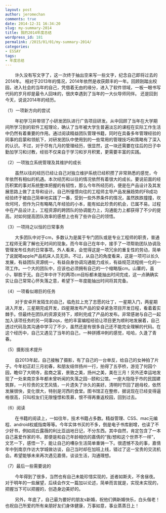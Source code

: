 ```yaml
---
layout: post
author: jeromechan
comments: true
date: 2014-12-31 16:34:20
slug: my-summary-2014
title: 我的2014年度总结
wordpress_id: 181
permalink: /2015/01/01/my-summary-2014/
categories:
- ESSAY
tags:
- 年度总结
---
```


        许久没有写文字了，这一次终于抽出空来写一些文字，纪念自己即将过去的2014年。 相对于2013年的情况，2014年依然是收获颇丰的一年。回顾刚踏出校园，进入社会的当年的自己，凭借着无由的缘分，进入了软件领域，一板一眼书写代码的岁月却是最令人回味的，很庆幸遇到了当年的一大伙导师同伴。 还是回到今天，说说2014年的经历。




（1）一项新方向的尝试




        年初学习并带领了小研发团队进行广告项目研发。从中回顾了当年在大学期间所学习到的软件工程理论，确认了当年被大学生普遍淡忘的课程在实际工作生活中仍然有着重要的作用。通过阅读精益团队管理书籍，同时在具备多年管理经验的同事的启蒙和领航下，对研发团队中使用到的一些常用的管理技巧和策略有了深入的认识。不过，对于尽有几月的管理经历，很显然，这一块还需要在往后的日子中勤加学习和讨教，经验不仅来自于学习和岁月积累，更需要丰富的实践。


<!-- more -->


（2）一项独立系统管理及其维护的成长




        虽然以往的经历已经让自己对独立维护系统已经积攒了非常熟悉的感觉，今年依然有相似的机遇。本次经历和以往的情况依然有着很大的成长。要说前面的经历积累的事对系统整体把握的有韧性，那么今年所经历的，便是在产品设计及其发展思路上做了主导和设计。自己所憧憬向往的工程师主导产品发展趋势的FB成功经验终于被自己简单地实践了一番，受到一些外界条件的情况，虽然跌跌撞撞，坎坎坷坷，但作为只有略略几年经验的小本，能有如此珍贵的机会，已属不易。过程中在产品设计上，工程资源的跨团队的协调能力上，沟通能力上都获得了不少的提高。对如何提高团队效率的感想上也有了些许自己的领悟。




（3）一项持之以恒的日常事务




        大多团队中对于cm，多数认为是属于专门团队或是专业工程师的职责，普通工程师无需了解也无时间的现象。而今年自己在年中，接手了一项帮助团队协调及管理发布任务的日常事项。外人看来，会觉得这是一项冗余的重复性的劳动，简单了说就喝apple产品机床人员无异。不过，从自己的角度看来，这是一项可以长久发展，有益团队资源统一，有益自身协调沟通能力成长，有益规范流程统一化的一项工作。一个大的团队中，应该也必须拥有自己的一个缩略版cm。山寨的，虽小，聊胜于无。自己年中许下的两项cm目标都未能抽出时间完成，这一点确确实实让自己常常心怀失落之意，希望下一年度能抽出时间将其完备。




（4）一项看似艰巨的任务




        对于安卓开发陌生的自己，临危拉上充了志愿的壮丁，一星期入门，两星期进入开发，三星期完成开发，四星期发布产品的安卓紧急项目开发日程，看着着实棘手。但最终在团队的资源支持下，顺利完成了产品的发布。非常感谢与自己一起加入该项任务的另一同事zqs，他的丰富编程经验让项目更为顺利地发展着，自己透过代码及其沟通中学习了不少，虽然还是有很多自己还不能完全理解的代码。在这个经历中，自己又遇见了当年的自己，一种拼搏冲刺的感觉，哈哈，久逢了青春。




（5）摄影技术提升




        自2013年起，自己接触了摄影，有了自己的一台单反，给自己的女神拍了片子。今年初正赶三月初春，和朋友结伴扬州一行，拍得了五亭桥，游览了何园个园，瞻仰了大明寺，盐商之富，景致之美，扬州之美，美在三月！另外还幸运地发现了一处来南京多年都未曾听闻的失落之园--颐和公馆。一座大隐隐于市的民国建筑群，一片珍贵的文艺风情，一片遗失了许久的美好。清明时节回了趟母校，依然发展很快，变化很大，特别是河西的食堂。图书馆正在整修，据说现在已经变得逼格很高，只叫校友们无限憧憬和羡慕，恨不得再重返校园，回到过去。




（6）阅读




        在书籍的阅读上，一如往年，技术书籍占多数。精益管理、CSS、mac元编程、android权威指南等等。今年实体书买的不多，倒是电子书库剧增，也读了不少好书，例如闾丘露薇的利比亚战地日记，不分东西。其中自然，肯定包含了一本自己喜爱作家的书，那便是和自己年龄相仿的嘉倩的“我/想和这个世界不一样”，文艺一下，感悟一下，能让自己的嘈杂生活简单重铸一下。很遗憾不及的事，嘉倩年中到南京作访大学城做访谈，自己当时却在加班上线，错过了这一宝贵的交流机会。希望能够未来再次遇见嘉倩，谈谈生活，沟通理想。




（7）最后一些需要说的




        今年得到了很多，当然也有自己未能珍惜实现的，逝者如斯夫，不舍昼夜。对于明年的一些展望，后续会作文一篇加以论述，简单而言就是，实现未实现的，把握当下可以把握的，创造身边美好的。




        另外，年底了，自己最为要好的朋友s新婚，祝他们俩新婚快乐，白头偕老！也祝自己所爱的所有亲朋好友们身体健康，万事如意，事业蒸蒸日上！


